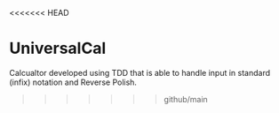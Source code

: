 <<<<<<< HEAD
# UniversalCal
Calcualtor developed using TDD that is able to handle input in standard (infix) notation and Reverse Polish.
>>>>>>> github/main
